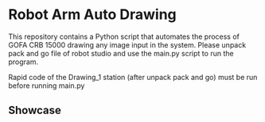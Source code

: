 # Robot Arm Auto Drawing

This repository contains a Python script that automates the process of GOFA CRB 15000 drawing any image input in the system. Please unpack pack and go file of robot studio and use the main.py script to run the program.

Rapid code of the Drawing_1 station (after unpack pack and go) must be run before running main.py

## Showcase

